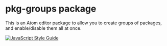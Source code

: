 # pkg-groups package

This is an Atom editor package to allow you to create groups of packages, and
enable/disable them all at once.

[![JavaScript Style Guide](https://cdn.rawgit.com/standard/standard/master/badge.svg)](https://github.com/standard/standard)

